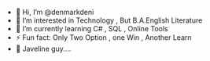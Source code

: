 - 👋 Hi, I’m @denmarkdeni
- 👀 I’m interested in Technology , But B.A.English Literature 
- 🌱 I’m currently learning C# , SQL , Online Tools 
- ⚡ Fun fact: Only Two Option , one Win , Another Learn
- 🏹 Javeline guy....

<!---
denmarkdeni/denmarkdeni is a ✨ special ✨ repository because its `README.md` (this file) appears on your GitHub profile.
You can click the Preview link to take a look at your changes.
--->
